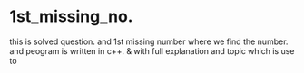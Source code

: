 # 1st_missing_no.
this is solved question.
and 1st missing number where we find the number.
and peogram is written in c++. & with full explanation and topic which is use to
